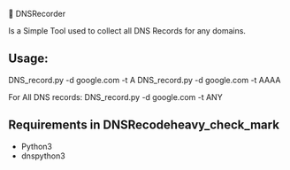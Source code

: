 :magnet:  DNSRecorder

Is a Simple Tool used to collect all DNS Records for any domains.


## Usage:
  
  DNS_record.py -d google.com -t A
  DNS_record.py -d google.com -t AAAA
  
  For All DNS records:
  DNS_record.py -d google.com -t ANY
  
 ## Requirements in DNSRecodeheavy_check_mark
  - Python3
  - dnspython3
